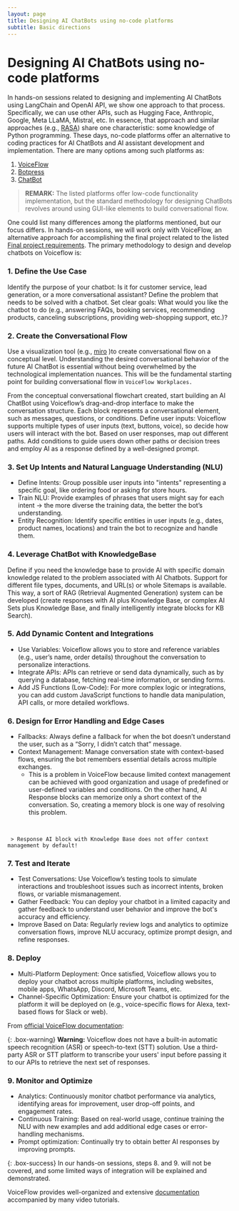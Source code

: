 ```yaml
---
layout: page
title: Designing AI ChatBots using no-code platforms
subtitle: Basic directions
---
```

  
# Designing AI ChatBots using no-code platforms

In hands-on sessions related to designing and implementing AI ChatBots using LangChain and OpenAI API, we show one approach to that process. Specifically, we can use other APIs, such as Hugging Face, Anthropic, Google, Meta LLaMA, Mistral, etc.  In essence, that approach and similar approaches (e.g., [RASA](https://rasa.com/)) share one characteristic: some knowledge of Python programming. These days, no-code platforms offer an alternative to coding practices for AI ChatBots and AI assistant development and implementation. There are many options among such platforms as:

1. [VoiceFlow](https://www.voiceflow.com/)
2. [Botpress](https://botpress.com/)
3. [ChatBot](https://www.chatbot.com/)

> **REMARK:** The listed platforms offer low-code functionality implementation, but the standard methodology for designing ChatBots revolves around using GUI-like elements to build conversational flow. 

One could list many differences among the platforms mentioned, but our focus differs. In hands-on sessions, we will work only with VoiceFlow, an alternative approach for accomplishing the final project related to the listed [Final project requirements](./final_project.md). The primary methodology to design and develop chatbots on Voiceflow is:

### 1. Define the Use Case
Identify the purpose of your chatbot: Is it for customer service, lead generation, or a more conversational assistant? Define the problem that needs to be solved with a chatbot.
Set clear goals: What would you like the chatbot to do (e.g., answering FAQs, booking services, recommending products, canceling subscriptions, providing web-shopping support, etc.)?

### 2. Create the Conversational Flow

Use a visualization tool (e.g., [miro](miro.com) )to create conversational flow on a conceptual level. Understanding the desired conversational behavior of the future AI ChatBot is essential without being overwhelmed by the technological implementation nuances. This will be the fundamental starting point for building conversational flow in `VoiceFlow Workplaces.`   

From the conceptual conversational flowchart created, start building an AI ChatBot using Voiceflow’s drag-and-drop interface to make the conversation structure. Each block represents a conversational element, such as messages, questions, or conditions.
Define user inputs: Voiceflow supports multiple types of user inputs (text, buttons, voice), so decide how users will interact with the bot.
Based on user responses, map out different paths. Add conditions to guide users down other paths or decision trees and employ AI as a response defined by a well-designed prompt. 

### 3. Set Up Intents and Natural Language Understanding (NLU)

   - Define Intents: Group possible user inputs into "intents" representing a specific goal, like ordering food or asking for store hours.
   - Train NLU: Provide examples of phrases that users might say for each intent &rarr; the more diverse the training data, the better the bot’s understanding.
   - Entity Recognition: Identify specific entities in user inputs (e.g., dates, product names, locations) and train the bot to recognize and handle them.

### 4. Leverage ChatBot with KnowledgeBase

Define if you need the knowledge base to provide AI with specific domain knowledge related to the problem associated with AI Chatbots. Support for different file types, documents, and URL(s) or whole Sitemaps is available. This way, a sort of RAG (Retrieval Augmented Generation) system can be developed (create responses with AI plus Knowledge Base, or complex AI Sets plus Knowledge Base, and finally intelligently integrate blocks for KB Search). 

### 5. Add Dynamic Content and Integrations

  - Use Variables: Voiceflow allows you to store and reference variables (e.g., user’s name, order details) throughout the conversation to personalize interactions.
  - Integrate APIs: APIs can retrieve or send data dynamically, such as by querying a database, fetching real-time information, or sending forms.
  - Add JS Functions (Low-Code): For more complex logic or integrations, you can add custom JavaScript functions to handle data manipulation, API calls, or more detailed workflows.

### 6. Design for Error Handling and Edge Cases
   - Fallbacks: Always define a fallback for when the bot doesn’t understand the user, such as a “Sorry, I didn’t catch that” message.
   - Context Management: Manage conversation state with context-based flows, ensuring the bot remembers essential details across multiple exchanges.
        - This is a problem in VoiceFlow because limited context management can be achieved with good organization and usage of predefined or user-defined variables and conditions. On the other hand, AI Response blocks can memorize only a short context of the conversation. So, creating a memory block is one way of resolving this problem.


&nbsp;

     > Response AI block with Knowledge Base does not offer context management by default!

### 7. Test and Iterate

   - Test Conversations: Use Voiceflow’s testing tools to simulate interactions and troubleshoot issues such as incorrect intents, broken flows, or variable mismanagement.
   - Gather Feedback: You can deploy your chatbot in a limited capacity and gather feedback to understand user behavior and improve the bot's accuracy and efficiency.
   - Improve Based on Data: Regularly review logs and analytics to optimize conversation flows, improve NLU accuracy, optimize prompt design, and refine responses.

### 8. Deploy

   - Multi-Platform Deployment: Once satisfied, Voiceflow allows you to deploy your chatbot across multiple platforms, including websites, mobile apps, WhatsApp, Discord, Microsoft Teams, etc.
   - Channel-Specific Optimization: Ensure your chatbot is optimized for the platform it will be deployed on (e.g., voice-specific flows for Alexa, text-based flows for Slack or web).

From [official VoiceFlow documentation](https://docs.voiceflow.com/docs/voice-deployment-overview):

{: .box-warning}
**Warning:** Voiceflow does not have a built-in automatic speech recognition (ASR) or speech-to-text (STT) solution. 
Use a third-party ASR or STT platform to transcribe your users' input before passing it to our APIs to retrieve the next set of responses.
     
### 9. Monitor and Optimize

   - Analytics: Continuously monitor chatbot performance via analytics, identifying areas for improvement, user drop-off points, and engagement rates.
   - Continuous Training: Based on real-world usage, continue training the NLU with new examples and add additional edge cases or error-handling mechanisms.
   - Prompt optimization: Continually try to obtain better AI responses by improving prompts. 


{: .box-success}
In our hands-on sessions, steps 8. and 9. will not be covered, and some limited ways of integration will be explained and demonstrated. 

VoiceFlow provides well-organized and extensive [documentation](https://docs.voiceflow.com/docs/welcome) accompanied by many video tutorials. 
